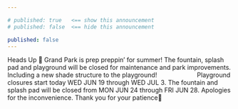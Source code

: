 ```yaml
---

# published: true   <== show this announcement
# published: false  <== hide this announcement

published: false
---
```


Heads Up 🚧 Grand Park is prep preppin’ for summer! The fountain, splash pad and playground will be closed for maintenance and park improvements. Including a new shade structure to the playground!
⠀⠀⠀⠀⠀⠀⠀⠀
Playground closures start today WED JUN 19 through WED JUL 3. The fountain and splash pad will be closed from MON JUN 24 through FRI JUN 28. Apologies for the inconvenience. Thank you for your patience🙏
